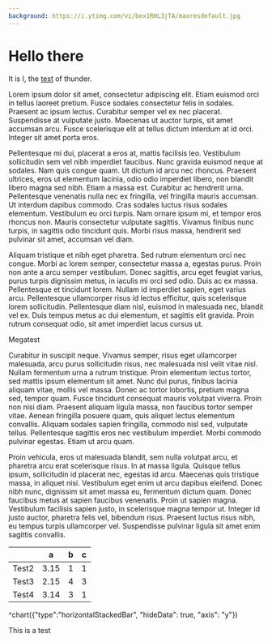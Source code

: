 ```yaml
---
background: https://i.ytimg.com/vi/bex1RHL3jTA/maxresdefault.jpg
---
```


# Hello there

It is I, the [test](https://www.wowhead.com/item=139000/damaged-thunderfury) of thunder.

Lorem ipsum dolor sit amet, consectetur adipiscing elit. Etiam euismod orci in tellus laoreet pretium. Fusce sodales consectetur felis in sodales. Praesent ac ipsum lectus. Curabitur semper vel ex nec placerat. Suspendisse at vulputate justo. Maecenas ut auctor turpis, sit amet accumsan arcu. Fusce scelerisque elit at tellus dictum interdum at id orci. Integer sit amet porta eros.

Pellentesque mi dui, placerat a eros at, mattis facilisis leo. Vestibulum sollicitudin sem vel nibh imperdiet faucibus. Nunc gravida euismod neque at sodales. Nam quis congue quam. Ut dictum id arcu nec rhoncus. Praesent ultrices, eros ut elementum lacinia, odio odio imperdiet libero, non blandit libero magna sed nibh. Etiam a massa est. Curabitur ac hendrerit urna. Pellentesque venenatis nulla nec ex fringilla, vel fringilla mauris accumsan. Ut interdum dapibus commodo. Cras sodales luctus risus sodales elementum. Vestibulum eu orci turpis. Nam ornare ipsum mi, et tempor eros rhoncus non. Mauris consectetur vulputate sagittis. Vivamus finibus nunc turpis, in sagittis odio tincidunt quis. Morbi risus massa, hendrerit sed pulvinar sit amet, accumsan vel diam.

Aliquam tristique et nibh eget pharetra. Sed rutrum elementum orci nec congue. Morbi ac lorem semper, consectetur massa a, egestas purus. Proin non ante a arcu semper vestibulum. Donec sagittis, arcu eget feugiat varius, purus turpis dignissim metus, in iaculis mi orci sed odio. Duis ac ex massa. Pellentesque et tincidunt lorem. Nullam id imperdiet sapien, eget varius arcu. Pellentesque ullamcorper risus id lectus efficitur, quis scelerisque lorem sollicitudin. Pellentesque diam nisl, euismod in malesuada nec, blandit vel ex. Duis tempus metus ac dui elementum, et sagittis elit gravida. Proin rutrum consequat odio, sit amet imperdiet lacus cursus ut.


Megatest

Curabitur in suscipit neque. Vivamus semper, risus eget ullamcorper malesuada, arcu purus sollicitudin risus, nec malesuada nisl velit vitae nisl. Nullam fermentum urna a rutrum tristique. Proin elementum lectus tortor, sed mattis ipsum elementum sit amet. Nunc dui purus, finibus lacinia aliquam vitae, mollis vel massa. Donec ac tortor lobortis, pretium magna sed, tempor quam. Fusce tincidunt consequat mauris volutpat viverra. Proin non nisi diam. Praesent aliquam ligula massa, non faucibus tortor semper vitae. Aenean fringilla posuere quam, quis aliquet lectus elementum convallis. Aliquam sodales sapien fringilla, commodo nisl sed, vulputate tellus. Pellentesque sagittis eros nec vestibulum imperdiet. Morbi commodo pulvinar egestas. Etiam ut arcu quam.

Proin vehicula, eros ut malesuada blandit, sem nulla volutpat arcu, et pharetra arcu erat scelerisque risus. In at massa ligula. Quisque tellus ipsum, sollicitudin id placerat nec, egestas id arcu. Maecenas quis tristique massa, in aliquet nisi. Vestibulum eget enim ut arcu dapibus eleifend. Donec nibh nunc, dignissim sit amet massa eu, fermentum dictum quam. Donec faucibus metus at sapien faucibus venenatis. Proin ut sapien magna. Vestibulum facilisis sapien justo, in scelerisque magna tempor ut. Integer id justo auctor, pharetra felis vel, bibendum risus. Praesent luctus risus nibh, eu tempus turpis ullamcorper vel. Suspendisse pulvinar ligula sit amet enim sagittis convallis.

|       | a     | b  |  c |
|-------|-------|----|----|
| Test2 | 3.15  |  1 | 1  |
| Test3 | 2.15  |  4 | 3  |
| Test4 | 3.14  |  3 | 1  |
^chart({"type":"horizontalStackedBar", "hideData": true, "axis": "y"})

This is a test

